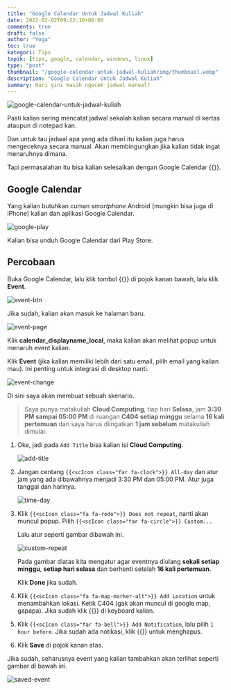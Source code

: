 ```yaml
---
title: "Google Calendar Untuk Jadwal Kuliah"
date: 2022-02-02T09:22:10+08:00
comments: true
draft: false
author: "Yoga"
toc: true
kategori: Tips
topik: [tips, google, calendar, windows, linux]
type: "post"
thumbnail: "/google-calendar-untuk-jadwal-kuliah/img/thumbnail.webp"
description: "Google Calendar Untuk Jadwal Kuliah"
summary: Hari gini masih ngecek jadwal manual?
---
```


![google-calendar-untuk-jadwal-kuliah](/google-calendar-untuk-jadwal-kuliah/img/thumbnail.webp)

Pasti kalian sering mencatat jadwal sekolah kalian secara manual di kertas ataupun di notepad kan.

Dan untuk tau jadwal apa yang ada dihari itu kalian juga harus mengeceknya secara manual. Akan membingungkan jika kalian tidak ingat menaruhnya dimana.

Tapi permasalahan itu bisa kalian selesaikan dengan Google Calendar {{<scIcon class="fa fa-google">}}.

## Google Calendar

Yang kalian butuhkan cuman *smartphone* Android (mungkin bisa juga di iPhone) kalian dan aplikasi Google Calendar.

![google-play](/google-calendar-untuk-jadwal-kuliah/img/google-play.webp)

Kalian bisa unduh Google Calendar dari Play Store.

## Percobaan

Buka Google Calendar, lalu klik tombol {{<scIcon class="fa fa-plus-circle">}} di pojok kanan bawah, lalu klik **Event**.

![event-btn](/google-calendar-untuk-jadwal-kuliah/img/event-btn.webp)

Jika sudah, kalian akan masuk ke halaman baru.

![event-page](/google-calendar-untuk-jadwal-kuliah/img/event-page.webp)

Klik **calendar_displayname_local**, maka kalian akan melihat popup untuk menaruh event kalian. 

Klik **Event** (jika kalian memiliki lebih dari satu email, pilih email yang kalian mau). Ini penting untuk integrasi di desktop nanti.

![event-change](/google-calendar-untuk-jadwal-kuliah/img/event-change.webp)

Di sini saya akan membuat sebuah skenario.

> Saya punya matakuliah **Cloud Computing**, tiap hari **Selasa**, jam **3:30 PM sampai 05:00 PM** di ruangan **C404** **setiap minggu**
> selama **16 kali pertemuan** dan saya harus diingatkan **1 jam sebelum** matakuliah dimulai.

1. Oke, jadi pada `Add Title` bisa kalian isi **Cloud Computing**.

    ![add-title](/google-calendar-untuk-jadwal-kuliah/img/add-title.webp)

1. Jangan centang `{{<scIcon class="far fa-clock">}} All-day` dan atur jam yang ada dibawahnya menjadi 3:30 PM dan 05:00 PM. Atur juga tanggal dan harinya.

    ![time-day](/google-calendar-untuk-jadwal-kuliah/img/time-day.webp)

1. Klik `{{<scIcon class="fa fa-redo">}} Does not repeat`, nanti akan muncul popup. Pilih `{{<scIcon class="far fa-circle">}} Custom...`

    Lalu atur seperti gambar dibawah ini.

    ![custom-repeat](/google-calendar-untuk-jadwal-kuliah/img/custom-repeat.webp)

    Pada gambar diatas kita mengatur agar eventnya diulang **sekali setiap minggu**, **setiap hari selasa** dan berhenti setelah **16 kali pertemuan**.

    Klik **Done** jika sudah.

1. Klik `{{<scIcon class="fa fa-map-marker-alt">}} Add Location` untuk menambahkan lokasi. Ketik C404 (gak akan muncul di google map, gapapa).
Jika sudah klik {{<scIcon class="fa fa-check">}} di keyboard kalian.

1. Klik `{{<scIcon class="far fa-bell">}} Add Notification`, lalu pilih `1 hour before`. Jika sudah ada notikasi, klik {{<scIcon class="fa fa-times">}} untuk menghapus.

1. Klik **Save** di pojok kanan atas.

Jika sudah, seharusnya event yang kalian tambahkan akan terlihat seperti gambar di bawah ini.

![saved-event](/google-calendar-untuk-jadwal-kuliah/img/saved-event.webp)